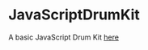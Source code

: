 # JavaScriptDrumKit
A basic JavaScript Drum Kit [here](https://therealfake.github.io/JavaScriptDrumKit/)